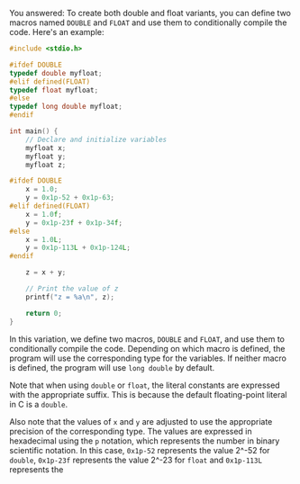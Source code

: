 
You answered:
To create both double and float variants, you can define two macros named `DOUBLE` and `FLOAT` and use them to conditionally compile the code. Here's an example:

```c
#include <stdio.h>

#ifdef DOUBLE
typedef double myfloat;
#elif defined(FLOAT)
typedef float myfloat;
#else
typedef long double myfloat;
#endif

int main() {
    // Declare and initialize variables
    myfloat x;
    myfloat y;
    myfloat z;

#ifdef DOUBLE
    x = 1.0;
    y = 0x1p-52 + 0x1p-63;
#elif defined(FLOAT)
    x = 1.0f;
    y = 0x1p-23f + 0x1p-34f;
#else
    x = 1.0L;
    y = 0x1p-113L + 0x1p-124L;
#endif

    z = x + y;

    // Print the value of z
    printf("z = %a\n", z);

    return 0;
}
```

In this variation, we define two macros, `DOUBLE` and `FLOAT`, and use them to conditionally compile the code. Depending on which macro is defined, the program will use the corresponding type for the variables. If neither macro is defined, the program will use `long double` by default.

Note that when using `double` or `float`, the literal constants are expressed with the appropriate suffix. This is because the default floating-point literal in C is a `double`.

Also note that the values of `x` and `y` are adjusted to use the appropriate precision of the corresponding type. The values are expressed in hexadecimal using the `p` notation, which represents the number in binary scientific notation. In this case, `0x1p-52` represents the value 2^-52 for `double`, `0x1p-23f` represents the value 2^-23 for `float` and `0x1p-113L` represents the
